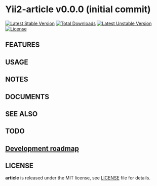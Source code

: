 # Yii2-article v0.0.0 (initial commit)

[![Latest Stable Version](https://poser.pugx.org/yongtiger/article/v/stable)](https://packagist.org/packages/yongtiger/article)
[![Total Downloads](https://poser.pugx.org/yongtiger/article/downloads)](https://packagist.org/packages/yongtiger/article) 
[![Latest Unstable Version](https://poser.pugx.org/yongtiger/article/v/unstable)](https://packagist.org/packages/yongtiger/article)
[![License](https://poser.pugx.org/yongtiger/article/license)](https://packagist.org/packages/yongtiger/article)


## FEATURES


## USAGE


## NOTES


## DOCUMENTS


## SEE ALSO


## TODO


## [Development roadmap](docs/development-roadmap.md)


## LICENSE 
**article** is released under the MIT license, see [LICENSE](https://opensource.org/licenses/MIT) file for details.

